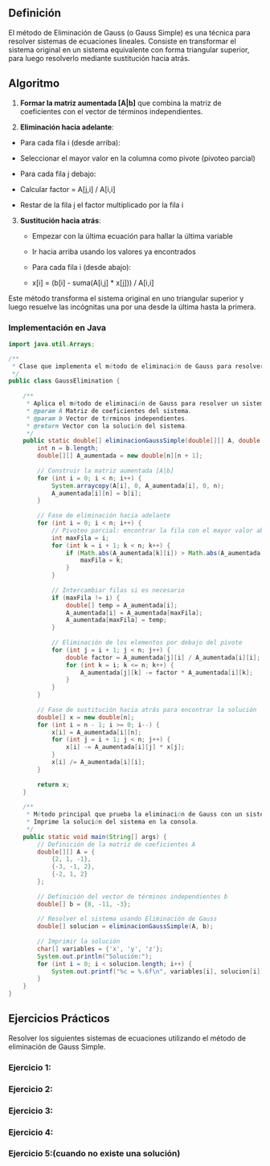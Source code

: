 ## Definición
El método de Eliminación de Gauss (o Gauss Simple) es una técnica para resolver sistemas
de ecuaciones lineales. Consiste en transformar el sistema original en un sistema equivalente
con forma triangular superior, para luego resolverlo mediante sustitución hacia atrás.

## Algoritmo 
1. **Formar la matriz aumentada [A|b]** que combina la matriz de coeficientes con el vector de términos independientes.

2. **Eliminación hacia adelante**:
   
- Para cada fila i (desde arriba):

- Seleccionar el mayor valor en la columna como pivote (pivoteo parcial)

- Para cada fila j debajo:
  
- Calcular factor = A[j,i] / A[i,i]
  
- Restar de la fila j el factor multiplicado por la fila i

3. **Sustitución hacia atrás**:
   
   - Empezar con la última ecuación para hallar la última variable
     
   - Ir hacia arriba usando los valores ya encontrados
     
   - Para cada fila i (desde abajo):
     
   - x[i] = (b[i] - suma(A[i,j] * x[j])) / A[i,i]

Este método transforma el sistema original en uno triangular superior y luego resuelve las incógnitas
una por una desde la última hasta la primera.

### Implementación en Java
```java
import java.util.Arrays;

/**
 * Clase que implementa el método de eliminación de Gauss para resolver sistemas de ecuaciones lineales.
 */
public class GaussElimination {
    
    /**
     * Aplica el método de eliminación de Gauss para resolver un sistema de ecuaciones lineales.
     * @param A Matriz de coeficientes del sistema.
     * @param b Vector de términos independientes.
     * @return Vector con la solución del sistema.
     */
    public static double[] eliminacionGaussSimple(double[][] A, double[] b) {
        int n = b.length;
        double[][] A_aumentada = new double[n][n + 1];
        
        // Construir la matriz aumentada [A|b]
        for (int i = 0; i < n; i++) {
            System.arraycopy(A[i], 0, A_aumentada[i], 0, n);
            A_aumentada[i][n] = b[i];
        }
        
        // Fase de eliminación hacia adelante
        for (int i = 0; i < n; i++) {
            // Pivoteo parcial: encontrar la fila con el mayor valor absoluto en la columna actual
            int maxFila = i;
            for (int k = i + 1; k < n; k++) {
                if (Math.abs(A_aumentada[k][i]) > Math.abs(A_aumentada[maxFila][i])) {
                    maxFila = k;
                }
            }
            
            // Intercambiar filas si es necesario
            if (maxFila != i) {
                double[] temp = A_aumentada[i];
                A_aumentada[i] = A_aumentada[maxFila];
                A_aumentada[maxFila] = temp;
            }
            
            // Eliminación de los elementos por debajo del pivote
            for (int j = i + 1; j < n; j++) {
                double factor = A_aumentada[j][i] / A_aumentada[i][i];
                for (int k = i; k <= n; k++) {
                    A_aumentada[j][k] -= factor * A_aumentada[i][k];
                }
            }
        }
        
        // Fase de sustitución hacia atrás para encontrar la solución
        double[] x = new double[n];
        for (int i = n - 1; i >= 0; i--) {
            x[i] = A_aumentada[i][n];
            for (int j = i + 1; j < n; j++) {
                x[i] -= A_aumentada[i][j] * x[j];
            }
            x[i] /= A_aumentada[i][i];
        }
        
        return x;
    }
    
    /**
     * Método principal que prueba la eliminación de Gauss con un sistema de ejemplo.
     * Imprime la solución del sistema en la consola.
     */
    public static void main(String[] args) {
        // Definición de la matriz de coeficientes A
        double[][] A = {
            {2, 1, -1},
            {-3, -1, 2},
            {-2, 1, 2}
        };
        
        // Definición del vector de términos independientes b
        double[] b = {8, -11, -3};
        
        // Resolver el sistema usando Eliminación de Gauss
        double[] solucion = eliminacionGaussSimple(A, b);
        
        // Imprimir la solución
        char[] variables = {'x', 'y', 'z'};
        System.out.println("Solución:");
        for (int i = 0; i < solucion.length; i++) {
            System.out.printf("%c = %.6f\n", variables[i], solucion[i]);
        }
    }
}
```
## Ejercicios Prácticos
Resolver los siguientes sistemas de ecuaciones utilizando el método de eliminación de Gauss Simple.
### Ejercicio 1:
### Ejercicio 2:
### Ejercicio 3:
### Ejercicio 4:
### Ejercicio 5:(cuando no existe una solución)
